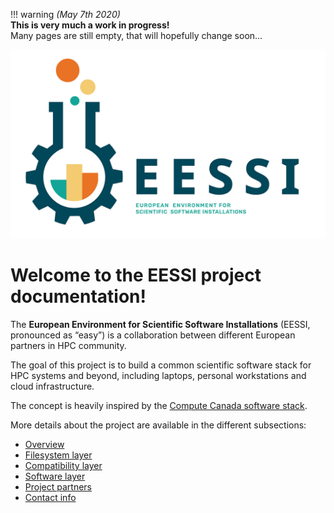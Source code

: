!!! warning
    *(May 7th 2020)*<br/>
    **This is very much a work in progress!**<br/>
    Many pages are still empty, that will hopefully change soon...

![EESSI logo](img/EESSI_logo_horizontal.png)

# Welcome to the EESSI project documentation!

The **European Environment for Scientific Software Installations** (EESSI, pronounced as “easy”) is a collaboration between different European partners in HPC community.

The goal of this project is to build a common scientific software stack for HPC systems and beyond, including laptops,
personal workstations and cloud infrastructure.

The concept is heavily inspired by the <a href="https://docs.computecanada.ca/wiki/Accessing_CVMFS">Compute Canada software stack</a>.

More details about the project are available in the different subsections:

* [Overview](overview.md)
* [Filesystem layer](filesystem_layer.md)
* [Compatibility layer](compatibility_layer.md)
* [Software layer](software_layer.md)
* [Project partners](partners.md)
* [Contact info](contact.md)
